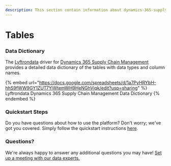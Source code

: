 ```yaml
---
description: This section contain information about dynamics-365-supply-chain-management connector tables information
---
```


# Tables

### Data Dictionary

The [Lyftrondata](https://www.lyftrondata.com/) driver for [Dynamics 365 Supply Chain Management](https://www.lyftrondata.com/integration/dynamics-365-supply-chain-management/)[ ](https://www.lyftrondata.com/integration/dynamics-365-supply-chain-management/)provides a detailed data dictionary of the tables with data types and column names.

{% embed url="https://docs.google.com/spreadsheets/d/1a7PyHRYbH-hhS9fWW9GY1ZUT7YiWtemWH9HeNGhVjqk/edit?usp=sharing" %}
Lyftrondata Dynamics 365 Supply Chain Management Data Dictionary
{% endembed %}

### Quickstart Steps

Do you have questions about how to use the platform? Don't worry; we've got you covered. Simply follow the quickstart instructions [here](../../../../quickstart-steps.md).

### Questions? <a href="#questions" id="questions"></a>

We're always happy to answer any additional questions you may have! [Set up a meeting with our data experts.](https://www.lyftrondata.com/book-a-meeting/)

